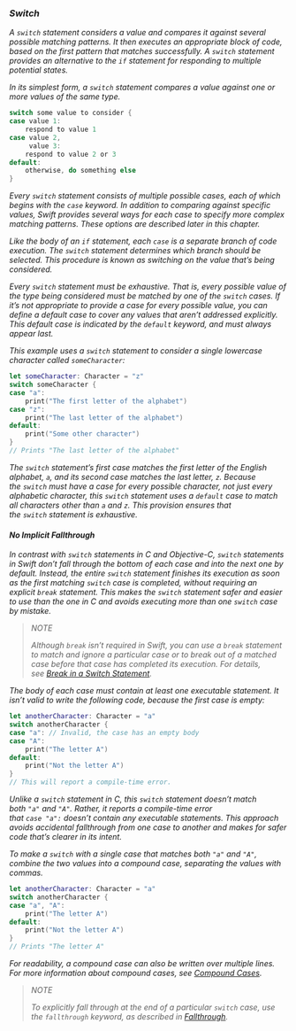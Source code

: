### *Switch*

*A `switch` statement considers a value and compares it against several possible matching patterns. It then executes an appropriate block of code, based on the first pattern that matches successfully. A `switch` statement provides an alternative to the `if` statement for responding to multiple potential states.*

*In its simplest form, a `switch` statement compares a value against one or more values of the same type.*

```swift
switch some value to consider {
case value 1:
    respond to value 1
case value 2,
     value 3:
    respond to value 2 or 3
default:
    otherwise, do something else
}
```

*Every `switch` statement consists of multiple possible cases, each of which begins with the `case` keyword. In addition to comparing against specific values, Swift provides several ways for each case to specify more complex matching patterns. These options are described later in this chapter.*

*Like the body of an `if` statement, each `case` is a separate branch of code execution. The `switch` statement determines which branch should be selected. This procedure is known as switching on the value that’s being considered.*

*Every `switch` statement must be exhaustive. That is, every possible value of the type being considered must be matched by one of the `switch` cases. If it’s not appropriate to provide a case for every possible value, you can define a default case to cover any values that aren’t addressed explicitly. This default case is indicated by the `default` keyword, and must always appear last.*

*This example uses a `switch` statement to consider a single lowercase character called `someCharacter`:*

```swift
let someCharacter: Character = "z"
switch someCharacter {
case "a":
    print("The first letter of the alphabet")
case "z":
    print("The last letter of the alphabet")
default:
    print("Some other character")
}
// Prints "The last letter of the alphabet"
```

*The `switch` statement’s first case matches the first letter of the English alphabet, `a`, and its second case matches the last letter, `z`. Because the `switch` must have a case for every possible character, not just every alphabetic character, this `switch` statement uses a `default` case to match all characters other than `a` and `z`. This provision ensures that the `switch` statement is exhaustive.*

#### *No Implicit Fallthrough*

*In contrast with `switch` statements in C and Objective-C, `switch` statements in Swift don’t fall through the bottom of each case and into the next one by default. Instead, the entire `switch` statement finishes its execution as soon as the first matching `switch` case is completed, without requiring an explicit `break` statement. This makes the `switch` statement safer and easier to use than the one in C and avoids executing more than one `switch` case by mistake.*

> *NOTE*
> 
> *Although `break` isn’t required in Swift, you can use a `break` statement to match and ignore a particular case or to break out of a matched case before that case has completed its execution. For details, see [Break in a Switch Statement](https://docs.swift.org/swift-book/LanguageGuide/ControlFlow.html#ID139).*

*The body of each case must contain at least one executable statement. It isn’t valid to write the following code, because the first case is empty:*

```swift
let anotherCharacter: Character = "a"
switch anotherCharacter {
case "a": // Invalid, the case has an empty body
case "A":
    print("The letter A")
default:
    print("Not the letter A")
}
// This will report a compile-time error.
```

*Unlike a `switch` statement in C, this `switch` statement doesn’t match both `"a"` and `"A"`. Rather, it reports a compile-time error that `case "a":` doesn’t contain any executable statements. This approach avoids accidental fallthrough from one case to another and makes for safer code that’s clearer in its intent.*

*To make a `switch` with a single case that matches both `"a"` and `"A"`, combine the two values into a compound case, separating the values with commas.*

```swift
let anotherCharacter: Character = "a"
switch anotherCharacter {
case "a", "A":
    print("The letter A")
default:
    print("Not the letter A")
}
// Prints "The letter A"
```

*For readability, a compound case can also be written over multiple lines. For more information about compound cases, see [Compound Cases](https://docs.swift.org/swift-book/LanguageGuide/ControlFlow.html#ID548).*

> *NOTE*
> 
> *To explicitly fall through at the end of a particular `switch` case, use the `fallthrough` keyword, as described in [Fallthrough](https://docs.swift.org/swift-book/LanguageGuide/ControlFlow.html#ID140).*


